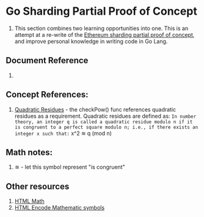 # Go Sharding Partial Proof of Concept

1. This section combines two learning opportunities into one. This is an attempt at a re-write of the [Ethereum sharding partial proof of concept](https://github.com/ethereum/research/tree/master/sharding_fork_choice_poc), and improve personal knowledge in writing code in Go Lang.

## Document Reference
1.
## Concept References:
1. [Quadratic Residues](./implementation/beacon_chain_node.go) - the checkPow() func references quadratic residues as a requirement. Quadratic residues are defined as: `In number theory, an integer q is called a quadratic residue modulo n if it is congruent to a perfect square modulo n; i.e., if there exists an integer x such that:`
x^2 &#8779; q (mod n)


## Math notes:
1. &#8779; - let this symbol represent "is congruent"


## Other resources
1. [HTML Math](https://www.w3.org/MarkUp/html3/maths.html)
2. [HTML Encode Mathematic symbols](https://www.w3schools.com/charsets/ref_utf_math.asp)
